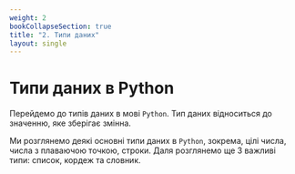 ```yaml
---
weight: 2
bookCollapseSection: true
title: "2. Типи даних"
layout: single
---
```


# Типи даних в Python

Перейдемо до типів даних в мові `Python`. Тип даних відноситься до значенню, яке зберігає змінна.

Ми розглянемо деякі основні типи даних в `Python`, зокрема, цілі числа, числа з плаваючою точкою, строки. Даля розглянемо ще 3 важливі типи: список, кордеж та словник. 

